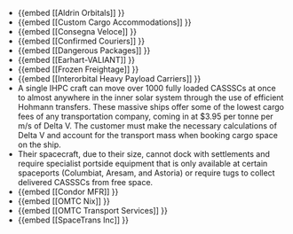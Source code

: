 - {{embed [[Aldrin Orbitals]] }}
- {{embed [[Custom Cargo Accommodations]] }}
- {{embed [[Consegna Veloce]] }}
- {{embed [[Confirmed Couriers]] }}
- {{embed [[Dangerous Packages]] }}
- {{embed [[Earhart-VALIANT]] }}
- {{embed [[Frozen Freightage]] }}
- {{embed [[Interorbital Heavy Payload Carriers]] }}
- A single IHPC craft can move over 1000 fully loaded CASSSCs at once to almost anywhere in the inner solar system through the use of efficient Hohmann transfers. These massive ships offer some of the lowest cargo fees of any transportation company, coming in at $3.95 per tonne per m/s of Delta V. The customer must make the necessary calculations of Delta V and account for the transport mass when booking cargo space on the ship.
- Their spacecraft, due to their size, cannot dock with settlements and require specialist portside equipment that is only available at certain spaceports (Columbiat, Aresam, and Astoria) or require tugs to collect delivered CASSSCs from free space.
- {{embed [[Condor MFR]] }}
- {{embed [[OMTC Nix]] }}
- {{embed [[OMTC Transport Services]] }}
- {{embed [[SpaceTrans Inc]] }}